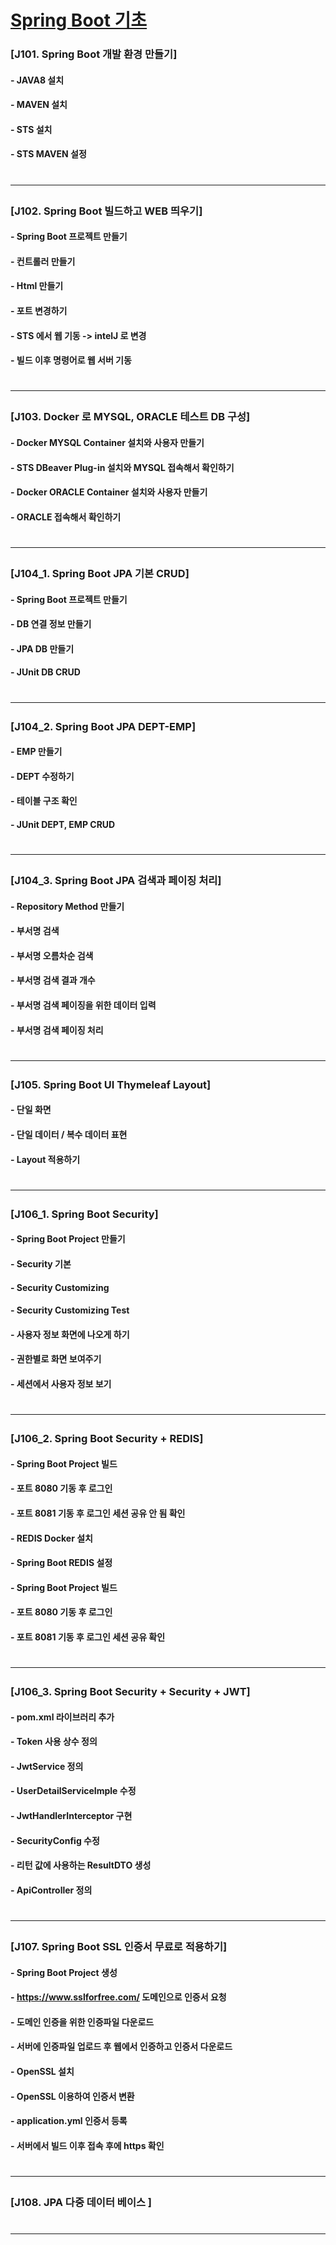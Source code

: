 # [Spring Boot 기초](https://www.youtube.com/playlist?list=PLogzC_RPf25E-mfrKvl6jWHU8r1jxCZgq)
### [J101. Spring Boot 개발 환경 만들기]
#### - JAVA8 설치  
#### - MAVEN 설치
#### - STS 설치
#### - STS MAVEN 설정  
# <hr>

### [J102. Spring Boot 빌드하고 WEB 띄우기]
#### - Spring Boot 프로젝트 만들기
#### - 컨트롤러 만들기
#### - Html 만들기
#### - 포트 변경하기
#### - STS 에서 웹 기동 -> intelJ 로 변경
#### - 빌드 이후 명령어로 웹 서버 기동
# <hr>

### [J103. Docker 로 MYSQL, ORACLE 테스트 DB 구성]
#### - Docker MYSQL Container 설치와 사용자 만들기 
#### - STS DBeaver Plug-in 설치와 MYSQL 접속해서 확인하기
#### - Docker ORACLE Container 설치와 사용자 만들기  
#### - ORACLE 접속해서 확인하기
# <hr>

### [J104_1. Spring Boot JPA 기본 CRUD]
#### - Spring Boot 프로젝트 만들기 
#### - DB 연결 정보 만들기
#### - JPA DB 만들기
#### - JUnit DB CRUD
# <hr>

### [J104_2. Spring Boot JPA DEPT-EMP]
#### - EMP 만들기
#### - DEPT 수정하기 
#### - 테이블 구조 확인
#### - JUnit DEPT, EMP CRUD 
# <hr>

### [J104_3. Spring Boot JPA 검색과 페이징 처리]
#### - Repository Method 만들기
#### - 부서명 검색
#### - 부서명 오름차순 검색
#### - 부서명 검색 결과 개수
#### - 부서명 검색 페이징을 위한 데이터 입력
#### - 부서명 검색 페이징 처리
# <hr>

### [J105. Spring Boot UI Thymeleaf Layout]
#### - 단일 화면
#### - 단일 데이터 / 복수 데이터 표현
#### - Layout 적용하기
# <hr>

### [J106_1. Spring Boot Security]
#### - Spring Boot Project 만들기
#### - Security 기본 
#### - Security Customizing
#### - Security Customizing Test
#### - 사용자 정보 화면에 나오게 하기
#### - 권한별로 화면 보여주기
#### - 세션에서 사용자 정보 보기
# <hr>

### [J106_2. Spring Boot Security + REDIS]
#### - Spring Boot Project 빌드
#### - 포트 8080 기동 후 로그인
#### - 포트 8081 기동 후 로그인 세션 공유 안 됨 확인 
#### - REDIS Docker 설치  
#### - Spring Boot REDIS 설정
#### - Spring Boot Project 빌드
#### - 포트 8080 기동 후 로그인
#### - 포트 8081 기동 후 로그인 세션 공유 확인
# <hr>

### [J106_3. Spring Boot Security + Security + JWT]
#### - pom.xml 라이브러리 추가
#### - Token 사용 상수 정의
#### - JwtService 정의
#### - UserDetailServiceImple 수정
#### - JwtHandlerInterceptor 구현
#### - SecurityConfig 수정
#### - 리턴 값에 사용하는 ResultDTO 생성
#### - ApiController 정의
# <hr>

### [J107. Spring Boot SSL 인증서 무료로 적용하기]
#### - Spring Boot Project 생성
#### - https://www.sslforfree.com/ 도메인으로 인증서 요청
#### - 도메인 인증을 위한 인증파일 다운로드
#### - 서버에 인증파일 업로드 후 웹에서 인증하고 인증서 다운로드 
#### - OpenSSL 설치
#### - OpenSSL 이용하여 인증서 변환  
#### - application.yml 인증서 등록 
#### - 서버에서 빌드 이후 접속 후에 https 확인
# <hr>

### [J108. JPA 다중 데이터 베이스 ]
# <hr>